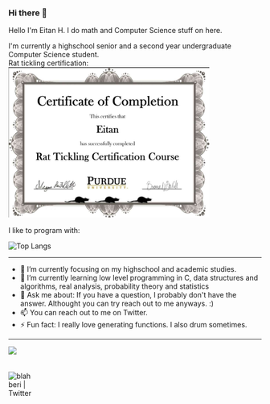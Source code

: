 ### Hi there 👋
Hello I'm Eitan H.
I do math and Computer Science stuff on here.

I'm currently a highschool senior and a second year undergraduate Computer Science student.
<br>Rat tickling certification:
<br><img width="400em" src="https://github.com/blahberi/blahberi/blob/main/rat_tickling.png?raw=true" />

I like to program with:

![Top Langs](https://github-readme-stats.vercel.app/api/top-langs/?username=blahberi&theme=gruvbox)
___

- 🔭 I’m currently focusing on my highschool and academic studies. 
- 🌱 I’m currently learning low level programming in C, data structures and algorithms, real analysis, probability theory and statistics
- 💬 Ask me about: If you have a question, I probably don't have the answer. Althought you can try reach out to me anyways. :)
- 📫 You can reach out to me on Twitter.
- ⚡ Fun fact: I really love generating functions. I also drum sometimes.
___

<img height="180em" src="https://github-readme-stats.vercel.app/api?username=blahberi&show_icons=true&hide_border=true&&count_private=true&include_all_commits=true&theme=gruvbox" />

<br />
<br />

[<img align="left" alt="blahberi | Twitter" width="50px" src="https://cdn.jsdelivr.net/npm/simple-icons@v3/icons/twitter.svg" />][twitter]
<!--
**blahberi/blahberi** is a ✨ _special_ ✨ repository because its `README.md` (this file) appears on your GitHub profile.

Here are some ideas to get you started:

- 🔭 I’m currently working on ...
- 🌱 I’m currently learning ...
- 👯 I’m looking to collaborate on ...
- 🤔 I’m looking for help with ...
- 💬 Ask me about ...
- 📫 How to reach me: ...
- 😄 Pronouns: ...
- ⚡ Fun fact: ...
-->

[twitter]: https://twitter.com/blahberi
